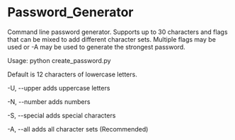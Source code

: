 # Password_Generator

Command line password generator. Supports up to 30 characters and flags that can be mixed to add different character sets. Multiple flags may be used or -A may be used to generate the strongest password.

Usage: python create_password.py <length> <flags>
  
Default is 12 characters of lowercase letters. 
  
  
-U, --upper      adds uppercase letters

-N, --number     adds numbers

-S, --special    adds special characters

-A, --all        adds all character sets (Recommended)
 
